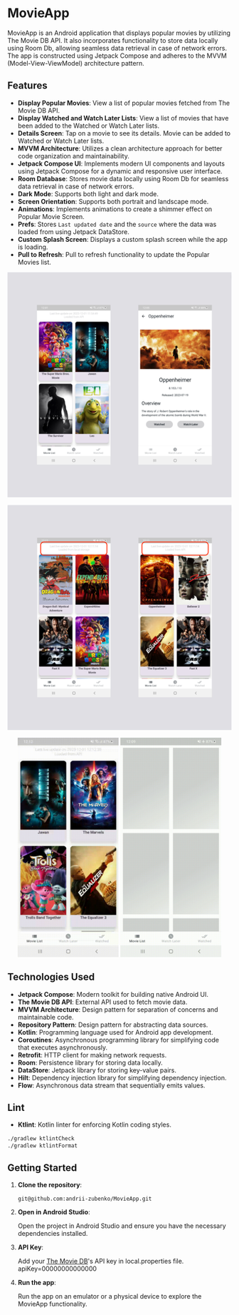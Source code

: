 # MovieApp

MovieApp is an Android application that displays popular movies by utilizing The Movie DB API. It also incorporates functionality to store data locally using Room Db, allowing seamless data retrieval in case of network errors. The app is constructed using Jetpack Compose and adheres to the MVVM (Model-View-ViewModel) architecture pattern.
## Features

- **Display Popular Movies**: View a list of popular movies fetched from The Movie DB API.
- **Display Watched and Watch Later Lists**: View a list of movies that have been added to the Watched or Watch Later lists.
- **Details Screen**: Tap on a movie to see its details. Movie can be added to Watched or Watch Later lists.
- **MVVM Architecture**: Utilizes a clean architecture approach for better code organization and maintainability.
- **Jetpack Compose UI**: Implements modern UI components and layouts using Jetpack Compose for a dynamic and responsive user interface.
- **Room Database**: Stores movie data locally using Room Db for seamless data retrieval in case of network errors.
- **Dark Mode**: Supports both light and dark mode.
- **Screen Orientation**: Supports both portrait and landscape mode.
- **Animations**: Implements animations to create a shimmer effect on Popular Movie Screen.
- **Prefs**: Stores `Last updated date` and the `source` where the data was loaded from using Jetpack DataStore.
- **Custom Splash Screen**: Displays a custom splash screen while the app is loading.
- **Pull to Refresh**: Pull to refresh functionality to update the Popular Movies list.

<p align="center">
<img src="/preview/1.png" />
</p>

<p align="center">
<img src="/preview/2.png" />
</p>

<p align="middle">
<img src="/preview/pull_to_refresh.gif" width="45%" />
<img src="/preview/shimmer_animation.gif" width="45%" />
</p>


## Technologies Used

- **Jetpack Compose**: Modern toolkit for building native Android UI.
- **The Movie DB API**: External API used to fetch movie data.
- **MVVM Architecture**: Design pattern for separation of concerns and maintainable code.
- **Repository Pattern**: Design pattern for abstracting data sources.
- **Kotlin**: Programming language used for Android app development.
- **Coroutines**: Asynchronous programming library for simplifying code that executes asynchronously.
- **Retrofit**: HTTP client for making network requests.
- **Room**: Persistence library for storing data locally.
- **DataStore**: Jetpack library for storing key-value pairs.
- **Hilt**: Dependency injection library for simplifying dependency injection.
- **Flow**: Asynchronous data stream that sequentially emits values.

## Lint

- **Ktlint**: Kotlin linter for enforcing Kotlin coding styles.


```
./gradlew ktlintCheck 
./gradlew ktlintFormat
```

## Getting Started

1. **Clone the repository**:

    ```
    git@github.com:andrii-zubenko/MovieApp.git
    ```

2. **Open in Android Studio**:

   Open the project in Android Studio and ensure you have the necessary dependencies installed.

3. **API Key**:

   Add your [The Movie DB](https://www.themoviedb.org/)'s API key in local.properties file.
   apiKey=00000000000000

4. **Run the app**:

   Run the app on an emulator or a physical device to explore the MovieApp functionality.
